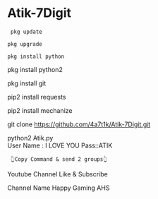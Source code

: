 # Atik-7Digit
     pkg update

    pkg upgrade

    pkg install python

   pkg install python2

   pkg install git

   pip2 install requests

  pip2 install mechanize

  git clone https://github.com/4a7t1k/Atik-7Digit.git



 python2 Atik.py                                                                               
 User Name : I LOVE YOU
 Pass::ATIK
 
     👆Copy Command & send 2 groups👆

   Youtube Channel Like & Subscribe
   
   Channel Name Happy Gaming AHS

  
  
   

   
  
 

                               


